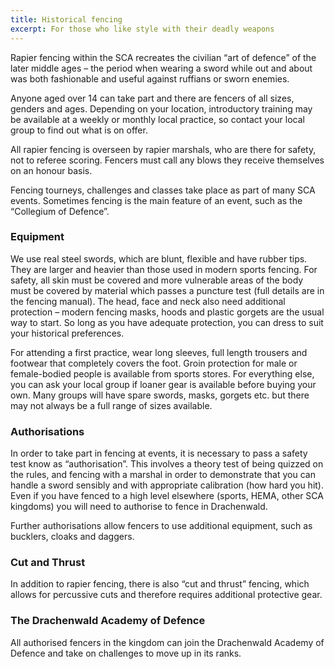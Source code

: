 ```yaml
---
title: Historical fencing
excerpt: For those who like style with their deadly weapons
---
```

Rapier fencing within the SCA recreates the civilian “art of defence” of the later middle ages – the period when wearing a sword while out and about was both fashionable and useful against ruffians or sworn enemies. 

Anyone aged over 14 can take part and there are fencers of all sizes, genders and ages. Depending on your location, introductory training may be available at a weekly or monthly local practice, so contact your local group to find out what is on offer. 

All rapier fencing is overseen by rapier marshals, who are there for safety, not to referee scoring. Fencers must call any blows they receive themselves on an honour basis.

Fencing tourneys, challenges and classes take place as part of many SCA events. Sometimes fencing is the main feature of an event, such as the “Collegium of Defence”. 

### Equipment

We use real steel swords, which are blunt, flexible and have rubber tips. They are larger and heavier than those used in modern sports fencing. For safety, all skin must be covered and more vulnerable areas of the body must be covered by material which passes a puncture test (full details are in the fencing manual). The head, face and neck also need additional protection – modern fencing masks, hoods and plastic gorgets are the usual way to start. So long as you have adequate protection, you can dress to suit your historical preferences.

For attending a first practice, wear long sleeves, full length trousers and footwear that completely covers the foot. Groin protection for male or female-bodied people is available from sports stores. For everything else, you can ask your local group if loaner gear is available before buying your own. Many groups will have spare swords, masks, gorgets etc. but there may not always be a full range of sizes available.

### Authorisations

In order to take part in fencing at events, it is necessary to pass a safety test know as “authorisation”. This involves a theory test of being quizzed on the rules, and fencing with a marshal in order to demonstrate that you can handle a sword sensibly and with appropriate calibration (how hard you hit). Even if you have fenced to a high level elsewhere (sports, HEMA, other SCA kingdoms) you will need to authorise to fence in Drachenwald.

Further authorisations allow fencers to use additional equipment, such as bucklers, cloaks and daggers.

### Cut and Thrust

In addition to rapier fencing, there is also “cut and thrust” fencing, which allows for percussive cuts and therefore requires additional protective gear. 

### The Drachenwald Academy of Defence

All authorised fencers in the kingdom can join the Drachenwald Academy of Defence and take on challenges to move up in its ranks.
